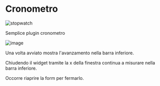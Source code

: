 # Cronometro
![stopwatch](https://user-images.githubusercontent.com/36882050/163184634-6b21c95a-f59a-452d-bfdf-8d983731daa2.png)

Semplice plugin cronometro 

![image](https://user-images.githubusercontent.com/36882050/163184957-734a08d6-143a-440b-9b23-b8ecdb832380.png)

Una volta avviato mostra l'avanzamento nella barra inferiore.

Chiudendo il widget tramite la x della finestra continua a misurare nella barra inferiore.

Occorre riaprire la form per fermarlo.
